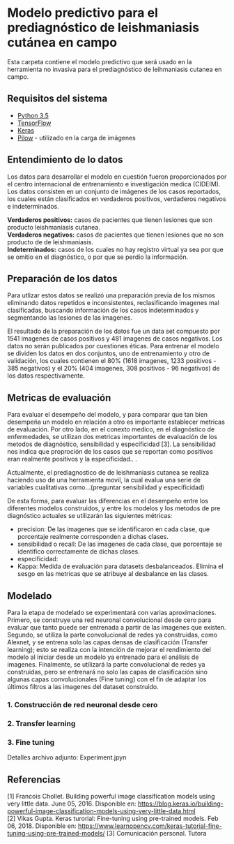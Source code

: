 # Modelo predictivo para el prediagnóstico de leishmaniasis cutánea en campo

Esta carpeta contiene el modelo predictivo que será usado en la herramienta no invasiva para el prediagnóstico de leihmaniasis cutanea en campo.

## Requisitos del sistema

* [Python 3.5](https://www.python.org/) 
* [TensorFlow](https://www.tensorflow.org/)
* [Keras](https://keras.io/) 
* [Pilow](https://pillow.readthedocs.io/en/5.1.x/) - utilizado en la carga de imágenes

## Entendimiento de lo datos

Los datos para desarrollar el modelo en cuestión fueron proporcionados por el centro internacional de entrenamiento e investigación medica (CIDEIM). Los datos consisten en un conjunto de imágenes de los casos reportados, los cuales están clasificados en verdaderos positivos, verdaderos negativos e indeterminados. 

 **Verdaderos positivos:** casos de pacientes que tienen lesiones que son producto leishmaniasis cutanea.  
 **Verdaderos negativos:** casos de pacientes que tienen lesiones que no son producto de de leishmaniasis.  
 **Indeterminados:** casos de los cuales no hay registro virtual ya sea por que se omitio en el diagnóstico, o por que se perdio la información.  
 

## Preparación de los datos

Para utlizar estos datos se realizó una preparación previa de los mismos eliminando datos repetidos e inconsistentes, reclasificando imagenes mal clasificadas, buscando información de los casos indeterminados  y segmentando las lesiones de las imagenes.  
  
El resultado de la preparación de los datos fue un data set compuesto por 1541 imagenes de casos positivos y 481 imagenes de casos negativos. Los datos no serán publicados por cuestiones éticas. Para entrenar el modelo se dividen los datos en dos conjuntos, uno de entrenamiento y otro de validación, los cuales contienen el 80% (1618 imagenes, 1233 positivos - 385 negativos) y el 20% (404 imagenes, 308 positivos - 96 negativos) de los datos respectivamente.

## Metricas de evaluación

Para evaluar el desempeño del modelo, y para comparar que tan bien desempeña un modelo en relación a otro es importante establecer metricas de evaluación. Por otro lado, en el conexto medico, en el diagnóstico de enfermedades, se utilizan dos metricas importantes de evaluación de los metodos de diagnóstico, sensibilidad y especificidad [3]. La sensibilidad nos indica que proproción de los casos que se reportan como positivos eran realmente positivos y la especificidad..   .

Actualmente, el prediagnostico de de leishmaniasis cutanea se realiza haciendo uso de una herramienta movil, la cual evalua una serie de variables cualitativas como...(preguntar sensibilidad y especificidad)

De esta forma, para evaluar las diferencias en el desempeño entre los diferentes modelos construidos, y entre los modelos y los metodos de pre diagnóstico actuales se utilizarán las siguientes métricas:

* precision: De las imagenes que se identificaron en cada clase, que porcentaje realmente corresponden a dichas clases. 
* sensibilidad o recall: De las imagenes de cada clase, que porcentaje se identifico correctamente de dichas clases.
* especificidad:
* Kappa: Medida de evaluación para datasets desbalanceados. Elimina el sesgo en las metricas que se atribuye al desbalance en las clases.

## Modelado

Para la etapa de modelado se experimentará con varias aproximaciones. Primero, se construye una red neuronal convolucional desde cero para evaluar que tanto puede ser entrenada a partir de las imagenes que existen. Segundo, se utiliza la parte convolucional de redes ya construidas, como Alexnet, y se entrena solo las capas densas de clasificación (Transfer learning); esto se realiza con la intención de mejorar el rendimiento del modelo al iniciar desde un modelo ya entrenado para el análisis de imagenes. Finalmente, se utilizará la parte convolucional de redes ya construidas, pero se entrenará no solo las capas de clasificación sino algunas capas convolucionales (Fine tuning) con el fin de adaptar los últimos filtros a las imagenes del dataset construido.

### 1. Construcción de red neuronal desde cero

### 2. Transfer learning

### 3. Fine tuning

Detalles archivo adjunto: Experiment.jpyn

## Referencias
[1] Francois Chollet. Building powerful image classification models using very little data. June 05, 2016. Disponible en: https://blog.keras.io/building-powerful-image-classification-models-using-very-little-data.html  
[2] Vikas Gupta. Keras turorial: Fine-tuning using pre-trained models. Feb 06, 2018. Disponible en: https://www.learnopencv.com/keras-tutorial-fine-tuning-using-pre-trained-models/
[3] Comunicación personal. Tutora
